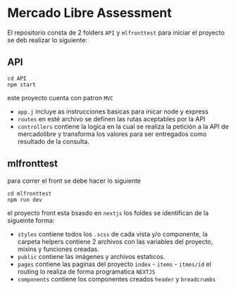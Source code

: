 # Mercado Libre Assessment
El repositorio consta de 2 folders `API` y `mlfronttest` para iniciar el proyecto se deb realizar lo siguiente:

## API

    cd API  
    npm start

este proyecto cuenta con patron `MVC` 
 - `app.j` incluye as instrucciones basicas para inicar node y express
 - `routes` en esté archivo se definen las rutas aceptables por la API
 - `controllers` contiene la logica en la cual se realiza la petición a la API de mercadolibre y transforma los valores para ser entregados como resultado de la consulta. 

 ## mlfronttest 

 para correr el front se debe hacer lo siguiente

    cd mlfronttest
    npm run dev

el proyecto front esta bsasdo en `nextjs` los foldes se identifican de la sigueinte forma:

- `styles` contiene todos los `.scss` de cada vista y/o componente, la carpeta helpers contiene 2 archivos con las variables del proyecto, mixins y funciones creadas.
- `public` contiene las imágenes y archivos estaticos. 
- `pages` contiene las paginas del proyecto `index` - `items` - `itmes/id` el routing lo realiza de forma programatica `NEXTJS` 
- `components` contiene los componentes creados `header` y `breadcrumbs` 
